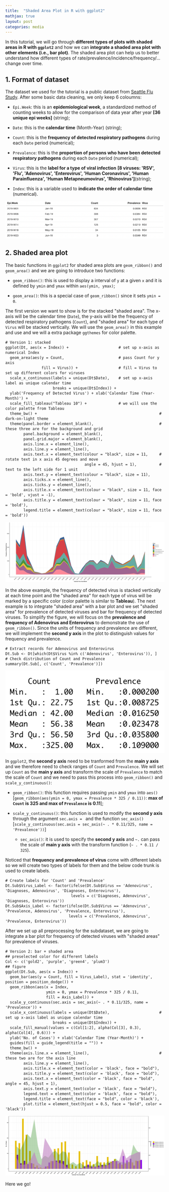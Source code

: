 ```yaml
---
title:  "Shaded Area Plot in R with ggplot2"
mathjax: true
layout: post
categories: media
---
```


In this tutorial, we will go through __different types of plots with shaded areas in R with `ggplot2`__ and how we can __integrate a shaded area plot with other elements (i.e., bar plot)__. The shaded area plot can help us to better understand how different types of rate/prevalence/incidence/frequency/... change over time.

## 1. Format of dataset
The dataset we used for the tutorial is a public dataset from [Seattle Flu Study](https://seattleflu.org/pathogens). After some basic data cleaning, we only keep 6 coloumns:

- `Epi.Week`: this is an __epidemiological week__, a standardized method of counting weeks to allow for the comparison of data year after year __[36 unique epi weeks]__ (string); 

- `Date`: this is the __calendar time__ (Month-Year) (string);

- `Count`: this is the __frequency of detected respiratory pathogens__ during each `Date` period (numerical); 

- `Prevalence`: this is the __proportion of persons who have been detected respiratory pathogens__ during each `Date` period (numerical); 

- `Virus`: this is the __label for a type of viral infection__ __[8 viruses: 'RSV', 'Flu', 'Adenovirus', 'Enterovirus', 'Human Coronavirus', 'Human Parainfluenza', 'Human Metapneumovirus', 'Rhinovirus']__(string);

- `Index`: this is a variable used to __indicate the order of calendar time__ (numerical).

![](https://github.com/YzwIsALaity/Shaded-Area-Plot-Tutorial-in-R/blob/4a3120d1ac3cbfd5a5d7068b3f941a0867650eb0/Dataset.png)

## 2. Shaded area plot
The basic functions in `ggplot2` for shaded area plots are `geom_ribbon()` and `geom_area()` and we are going to introduce two functions:

- `geom_ribbon()`: this is used to display a interval of `y` at a given `x` and it is defined by `ymin` and `ymax` within `aes(ymin, ymax)`;

- `geom_area()`: this is a special case of `geom_ribbon()` since it sets `ymin = 0`.

The first version we want to show is for the stacked "shaded area". The x-axis will be the calendar time (`Date`), the y-axis will be the frequency of detected respiratory pathogens (`Count`), and "shaded area" for each type of `Virus` will be stacked vertically. We will use the `geom_area()` in this example and use and we will a extra package `ggthemes` for color palette.
```
# Version 1: stacked
ggplot(Dt, aes(x = Index)) +                      # set up x-axis as numerical Index
  geom_area(aes(y = Count,                        # pass Count for y axis
                fill = Virus)) +                  # fill = Virus to set up different colors for viruses
  scale_x_continuous(labels = unique(Dt$Date),    # set up x-axis label as unique calendar time 
                     breaks = unique(Dt$Index)) + 
  ylab('Frequency of Detected Virus') + xlab('Calendar Time (Year-Month)') + 
  scale_fill_tableau("Tableau 10") +              # we will use the color palette from Tableau
  theme_bw() +                                                      # dark-on-light theme
  theme(panel.border = element_blank(),                             # these three are for the background and grid
        panel.background = element_blank(),                    
        panel.grid.major = element_blank(), 
        axis.line.x = element_line(),                               
        axis.line.y = element_line(),
        axis.text.x = element_text(colour = "black", size = 11,     # rotate text in x axis 45 degrees and move 
                                   angle = 45, hjust = 1),          # text to the left side for 1 unit 
        axis.text.y = element_text(colour = "black", size = 11),
        axis.ticks.x = element_line(),                              
        axis.ticks.y = element_line(),
        axis.title.x = element_text(colour = "black", size = 11, face = 'bold', vjust = -1),                              
        axis.title.y = element_text(colour = "black", size = 11, face = 'bold'),
        legend.title = element_text(colour = "black", size = 11, face = 'bold'))  
```
![](https://github.com/YzwIsALaity/Shaded-Area-Plot-Tutorial-in-R/blob/4a3120d1ac3cbfd5a5d7068b3f941a0867650eb0/Version%201.jpeg)

In the above example, the frequency of detected virus is stacked vertically at each time point and the "shaded area" for each type of virus will be marked by a specific color (color palette is similar to __Tableau__). The next example is to integrate "shaded area" with a bar plot and we set "shaded area" for prevalence of detected viruses and bar for frequency of detected viruses. To simplify the figure, we will focus on the __prevalence and frequency of Adenovirus and Enterovirus__ to demonstrate the use of `geom_ribbon()`. Since the units of frequency and prevalence are different, we will implement the __second y axis__ in the plot to distinguish values for frequency and prevalence.
```
# Extract records for Adenovirus and Enterovirus
Dt.Sub <- Dt[which(Dt$Virus %in% c('Adenovirus', 'Enterovirus')), ]
# Check distribution of Count and Prevalence
summary(Dt.Sub[, c('Count', 'Prevalence')])
```
![](https://github.com/YzwIsALaity/Shaded-Area-Plot-Tutorial-in-R/blob/4a3120d1ac3cbfd5a5d7068b3f941a0867650eb0/Distribution.png)

In `ggplot2`, the __second y axis__ need to be tranformed from the __main y axis__ and we therefore need to check ranges of `Count` and `Prevalence`. We will set up `Count` as the __main y axis__ and transform the scale of `Prevalence` to match the scale of `Count` and we need to pass this process into `geom_ribbon()` and `scale_y_continuous()`:

- `geom_ribbon()`: this function requires passing `ymin` and `ymax` into `aes()` [`geom_ribbon(aes(ymin = 0, ymax = Prevalence * 325 / 0.11))`: __max of `Count` is 325 and max of `Prevalence` is 0.11__];

- `scale_y_continuous()`: this function is used to modify the __second y axis__ through the argument `sec.axis = ` and the function `sec_axis()` [`scale_y_continuous(sec.axis = sec_axis(~ . * 0.11/325, name = 'Prevalence'))`]

  + `sec_axis()`: it is used to specify the __second y axis__ and `~.` can pass the scale of __main y axis__ with the transform function (`~ . * 0.11 / 325`).

Noticed that __frequency and prevalence of virus__ come with different labels so we will create two types of labels for them and the below code trunk is used to create labels.
```
# Create labels for 'Count' and 'Prevalence' 
Dt.Sub$Virus_Label <- factor(ifelse(Dt.Sub$Virus == 'Adenovirus', 'Diagnoses, Adenovirus', 'Diagnoses, Enterovirus'), 
                             levels = c('Diagnoses, Adenovirus', 'Diagnoses, Enterovirus'))
Dt.Sub$Axis_Label <- factor(ifelse(Dt.Sub$Virus == 'Adenovirus', 'Prevalence, Adenovirus', 'Prevalence, Enterovirus'), 
                            levels = c('Prevalence, Adenovirus', 'Prevalence, Enterovirus'))
```
After we set up all preprocessing for the subdataset, we are going to integrate a bar plot for frequency of detected viruses with "shaded areas" for prevalence of viruses.
```
# Version 2: bar + shaded area
## preselected color for different labels
Col <- c('gold2', 'purple', 'green4', 'plum3')
## figure
ggplot(Dt.Sub, aes(x = Index)) + 
  geom_bar(aes(y = Count, fill = Virus_Label), stat = 'identity', position = position_dodge()) +
  geom_ribbon(aes(x = Index, 
                  ymin = 0, ymax = Prevalence * 325 / 0.11, 
                  fill = Axis_Label)) + 
  scale_y_continuous(sec.axis = sec_axis(~ . * 0.11/325, name = 'Prevalence')) + 
  scale_x_continuous(labels = unique(Dt$Date),                      # set up x-axis label as unique calendar time 
                     breaks = unique(Dt$Index)) + 
  scale_fill_manual(values = c(Col[1:2], alpha(Col[3], 0.3), alpha(Col[4], 0.6))) + 
  ylab('No. of Cases') + xlab('Calendar Time (Year-Month)') + 
  guides(fill = guide_legend(title = "")) + 
  theme_bw() +
  theme(axis.line.x = element_line(),                               # these two are for the axis line
        axis.line.y = element_line(),
        axis.title.x = element_text(color = 'black', face = "bold"),
        axis.title.y = element_text(color = 'black', face = "bold"),
        axis.text.x = element_text(color = 'black', face = "bold", angle = 45, hjust = 1),
        axis.text.y = element_text(color = 'black', face = "bold"),
        legend.text = element_text(color = 'black', face = "bold"),
        legend.title = element_text(face = "bold", color = 'black'),
        plot.title = element_text(hjust = 0.5, face = "bold", color = 'black'))
```
![](https://github.com/YzwIsALaity/Shaded-Area-Plot-Tutorial-in-R/blob/4a3120d1ac3cbfd5a5d7068b3f941a0867650eb0/Version%202.jpeg)

Here we go!
